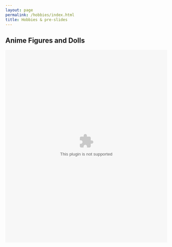 ```yaml
---
layout: page
permalink: /hobbies/index.html
title: Hobbies & pre-slides
---
```



## Anime Figures and Dolls

<div>
<embed src="example.pdf" type="lsh-Portfolio/pdf" width="100%" height="600px" />
</div>

<br>




